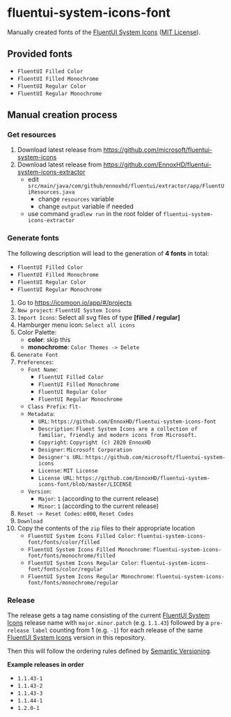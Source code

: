 # fluentui-system-icons-font
Manually created fonts of the
[FluentUI System Icons](https://github.com/microsoft/fluentui-system-icons)
([MIT License](https://github.com/microsoft/fluentui-system-icons/blob/master/LICENSE)).

## Provided fonts
- `FluentUI Filled Color`
- `FluentUI Filled Monochrome`
- `FluentUI Regular Color`
- `FluentUI Regular Monochrome`

## Manual creation process
### Get resources
1. Download latest release from https://github.com/microsoft/fluentui-system-icons
2. Download latest release from https://github.com/EnnoxHD/fluentui-system-icons-extractor
    - edit `src/main/java/com/github/ennoxhd/fluentui/extractor/app/FluentUiResources.java`
        - change `resources` variable
        - change `output` variable if needed
    - use command `gradlew run` in the root folder of `fluentui-system-icons-extractor`

### Generate fonts
The following description will lead to the generation of **4 fonts** in total:
- `FluentUI Filled Color`
- `FluentUI Filled Monochrome`
- `FluentUI Regular Color`
- `FluentUI Regular Monochrome`

1. Go to https://icomoon.io/app/#/projects
2. `New project`: `FluentUI System Icons`
3. `Import Icons`: Select all svg files of type **[filled / regular]**
4. Hamburger menu icon: `Select all icons`
5. Color Palette:
    - **color**: skip this
    - **monochrome**: `Color Themes -> Delete`
6. `Generate Font`
7. `Preferences`:
      - `Font Name`:
        - `FluentUI Filled Color`
        - `FluentUI Filled Monochrome`
        - `FluentUI Regular Color`
        - `FluentUI Regular Monochrome`
    - `Class Prefix`: `flt-`
    - `Metadata`:
      - `URL`: `https://github.com/EnnoxHD/fluentui-system-icons-font`
      - `Description`: `Fluent System Icons are a collection of familiar,
        friendly and modern icons from Microsoft.`
      - `Copyright`: `Copyright (c) 2020 EnnoxHD`
      - `Designer`: `Microsoft Corporation`
      - `Designer's URL`: `https://github.com/microsoft/fluentui-system-icons`
      - `License`: `MIT License`
      - `License URL`: `https://github.com/EnnoxHD/fluentui-system-icons-font/blob/master/LICENSE`
    - `Version`:
      - `Major`: `1` (according to the current release)
      - `Minor`: `1` (according to the current release)
8. `Reset -> Reset Codes`: `e000`, `Reset Codes`
9. `Download`
10. Copy the contents of the `zip` files to their appropriate location
    - `FluentUI System Icons Filled Color`: `fluentui-system-icons-font/fonts/color/filled`
    - `FluentUI System Icons Filled Monochrome`: `fluentui-system-icons-font/fonts/monochrome/filled`
    - `FluentUI System Icons Regular Color`: `fluentui-system-icons-font/fonts/color/regular`
    - `FluentUI System Icons Regular Monochrome`: `fluentui-system-icons-font/fonts/monochrome/regular`

### Release
The release gets a tag name consisting of the current
[FluentUI System Icons](https://github.com/microsoft/fluentui-system-icons)
release name with `major.minor.patch` (e.g. `1.1.43`) followed by
a `pre-release label` counting from 1 (e.g. `-1`) for each release of the same
[FluentUI System Icons](https://github.com/microsoft/fluentui-system-icons)
version in this repository.

Then this will follow the ordering rules defined by [Semantic Versioning](https://semver.org/).

**Example releases in order**
- `1.1.43-1`
- `1.1.43-2`
- `1.1.43-3`
- `1.1.44-1`
- `1.2.0-1`
